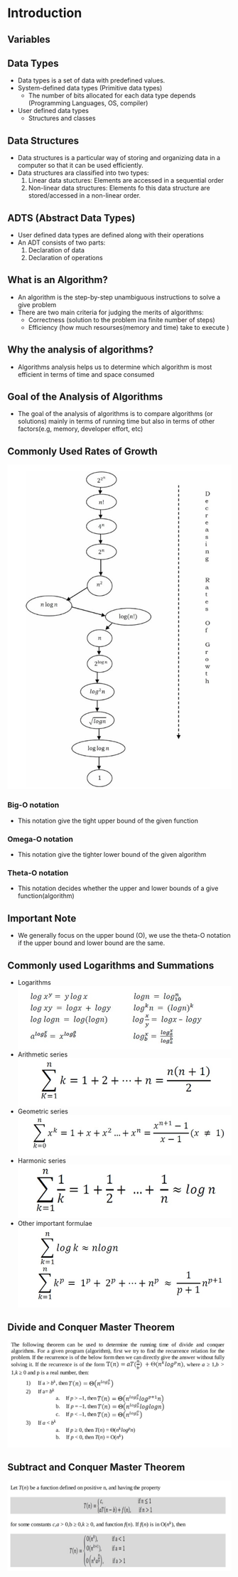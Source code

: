 # Introduction 

## Variables

## Data Types
- Data types is a set of data with predefined values.
- System-defined data types (Primitive data types)
    + The number of bits allocated for each data type depends (Programming Languages, OS, compiler)
- User defined data types
    + Structures and classes
    
## Data Structures
- Data structures is a particular way of storing and organizing data in a computer so that it can be used efficiently.
- Data structures ara classified into two types:
    1. Linear data stuctures: Elements are accessed in a sequential order
    2. Non-linear data structures: Elements fo this data structure are stored/accessed in a non-linear order.

## ADTS (Abstract Data Types)
- User defined data types are defined along with their operations
- An ADT consists of two parts:
    1. Declaration of data
    2. Declaration of operations
    
## What is an Algorithm?
- An algorithm is the step-by-step unambiguous instructions to solve a give problem
- There are two main criteria for judging the merits of algorithms:
    + Correctness (solution to the problem ina finite number of steps)
    + Efficiency (how much resourses(memory and time) take to execute )

## Why the analysis of algorithms?
- Algorithms analysis helps us to determine which algorithm is most efficient in terms of time and space consumed

## Goal of the Analysis of Algorithms
- The goal of the analysis of algorithms is to compare algorithms (or solutions)  mainly in terms of running time but also in terms of other factors(e.g, memory, developer effort, etc)

## Commonly Used Rates of Growth </br>
![Commonly Growth](./image/growth.png)

### Big-O notation
- This notation give the tight upper bound of the given function

### Omega-O notation
- This notation give the tighter lower bound of the given algorithm 

### Theta-O notation
- This notation decides whether the upper and lower bounds of a give function(algorithm) 

## Important Note
- We generally focus on the upper bound (O), we use the theta-O notation if the upper bound and lower bound are the same.

## Commonly used Logarithms and Summations
- Logarithms </br>
![Logarithms expression](./image/logarithms.png)
- Arithmetic series </br>
![Arithmetic](./image/arithmetic.png)
- Geometric series </br>
![Geometric](./image/geometric.png)
- Harmonic series </br>
![Harmonic](./image/harmonic.png)
- Other important formulae </br>
![Other](./image/other.png)

## Divide and Conquer Master Theorem
![D&V Master Theorem](./image/D&V.png) 

## Subtract and Conquer Master Theorem
![S&C Master Theorem](./image/S&C.png)